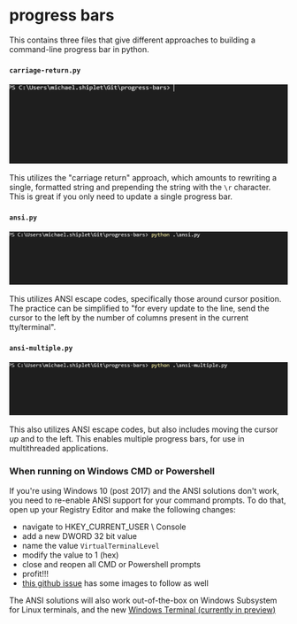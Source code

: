 # progress bars
This contains three files that give different approaches to building a command-line progress bar in python.

#### `carriage-return.py`
![](carriage-return.gif)

This utilizes the "carriage return" approach, which amounts to rewriting a single, formatted string and prepending the string with the `\r` character. 
This is great if you only need to update a single progress bar.

#### `ansi.py`
![](ansi.gif)

This utilizes ANSI escape codes, specifically those around cursor position. 
The practice can be simplified to "for every update to the line, send the cursor to the left by the number of columns present in the current tty/terminal".

#### `ansi-multiple.py`
![](ansi-multiple.gif)

This also utilizes ANSI escape codes, but also includes moving the cursor _up_ and to the left. 
This enables multiple progress bars, for use in multithreaded applications.


### When running on Windows CMD or Powershell
If you're using Windows 10 (post 2017) and the ANSI solutions don't work, you need to re-enable ANSI support for your command prompts. 
To do that, open up your Registry Editor and make the following changes:
- navigate to HKEY_CURRENT_USER \ Console
- add a new DWORD 32 bit value
- name the value `VirtualTerminalLevel`
- modify the value to 1 (hex)
- close and reopen all CMD or Powershell prompts
- profit!!!
- [this github issue](https://github.com/ytdl-org/youtube-dl/issues/15758) has some images to follow as well

The ANSI solutions will also work out-of-the-box on Windows Subsystem for Linux terminals, 
and the new [Windows Terminal (currently in preview)](https://www.microsoft.com/en-us/p/windows-terminal-preview/9n0dx20hk701?activetab=pivot:overviewtab)
